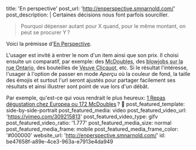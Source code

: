title: 'En perspective'
post_url: 'http://enperspective.smnarnold.com/'
post_description: |
  Certaines décisions nous font parfois&nbsp;sourciller.
  
  > Pourquoi dépenser autant pour&nbsp;X quand, pour le même montant, on peut se procurer&nbsp;Y&thinsp;?
  
  Voici la prémisse d'[En Perspective](http://enperspective.smnarnold.com).
  
  L'usager est invité à entrer le nom d'un item ainsi que son prix. Il choisi ensuite un comparatif, par exemple: des <abbr title="1.39$">McDoubles</abbr>, des <abbr title="20$">blowjobs sur la rue Ontario</abbr>, des bouteilles de <abbr title="71.25$">Veuve Clicquot</abbr>, etc. Si le résultat l'intéresse, l'usager à l'option de passer en mode _Aperçu_ où la couleur de fond, la taille des émojis et surtout l'url seront ajustés pour partager facilement ses résultats et ainsi illustrer  sont point de vue lors d'un débât.
  
  Par exemple, qu'est-ce qui vous rendrait le plus heureux: [1 Repas dégustation chez Europea ou 172&nbsp;McDoubles](http://enperspective.smnarnold.com/mcdoubles/275/1+repas+d%C3%A9gustion+chez+Europea/apercu)&thinsp;? 🤔
post_featured_template: side-by-side-portrait
post_featured_media: video
post_featured_video_url: 'https://vimeo.com/309215813'
post_featured_video_type: gifv
post_featured_video_ratio: '1.777'
post_featured_media_size: normal
post_featured_media_frame: mobile
post_featured_media_frame_color: '#000000'
website_url: 'http://enperspective.smnarnold.com/'
id: be47658f-a89e-4ce3-963a-e7913e4da949
